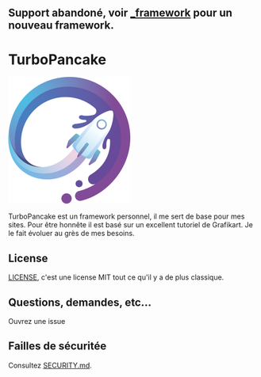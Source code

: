 ## Support abandoné, voir  [_framework](https://github.com/GribouilleVert/TurboPancake) pour un nouveau framework.</h2>

# TurboPancake
![Logo](.github/images/logo-small.png)


TurboPancake est un framework personnel, il me sert de base pour mes sites. Pour être honnête il est basé sur un
excellent tutoriel de Grafikart. Je le fait évoluer au grès de mes besoins.

## License
[LICENSE](LICENSE), c'est une license MIT tout ce qu'il y a de plus classique.

## Questions, demandes, etc...
Ouvrez une issue

## Failles de sécuritée
Consultez [SECURITY.md](SECURITY.md).

